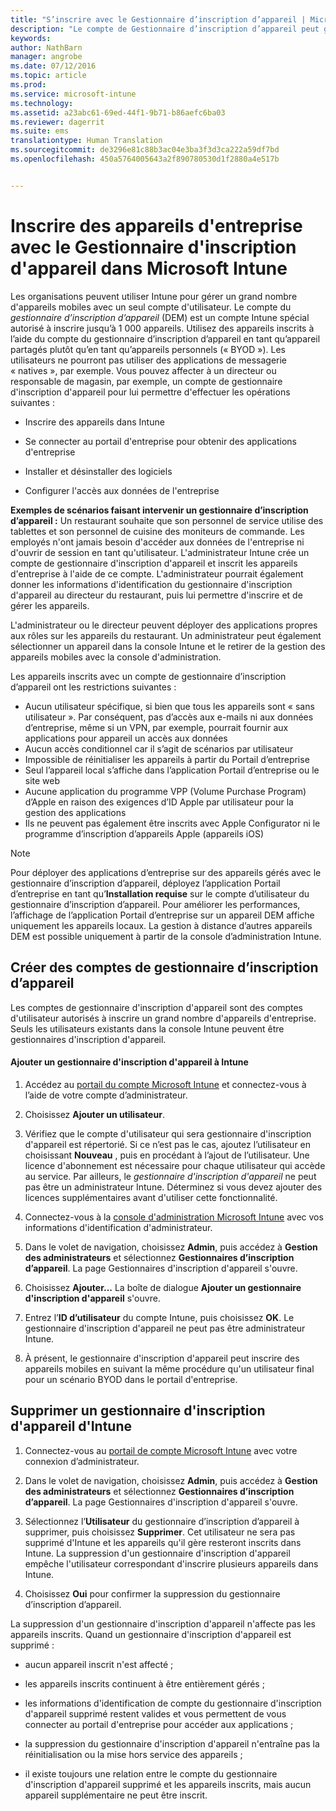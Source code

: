 ```yaml
---
title: "S’inscrire avec le Gestionnaire d’inscription d’appareil | Microsoft Intune"
description: "Le compte de Gestionnaire d’inscription d’appareil peut gérer un grand nombre d’appareils mobiles d’entreprise partagés avec un seul compte d’utilisateur."
keywords: 
author: NathBarn
manager: angrobe
ms.date: 07/12/2016
ms.topic: article
ms.prod: 
ms.service: microsoft-intune
ms.technology: 
ms.assetid: a23abc61-69ed-44f1-9b71-b86aefc6ba03
ms.reviewer: dagerrit
ms.suite: ems
translationtype: Human Translation
ms.sourcegitcommit: de3296e81c88b3ac04e3ba3f3d3ca222a59df7bd
ms.openlocfilehash: 450a5764005643a2f890780530d1f2880a4e517b


---
```



# Inscrire des appareils d'entreprise avec le Gestionnaire d'inscription d'appareil dans Microsoft Intune
Les organisations peuvent utiliser Intune pour gérer un grand nombre d'appareils mobiles avec un seul compte d'utilisateur. Le compte du *gestionnaire d’inscription d’appareil* (DEM) est un compte Intune spécial autorisé à inscrire jusqu’à 1 000 appareils. Utilisez des appareils inscrits à l’aide du compte du gestionnaire d’inscription d’appareil en tant qu’appareil partagés plutôt qu’en tant qu’appareils personnels (« BYOD »). Les utilisateurs ne pourront pas utiliser des applications de messagerie « natives », par exemple. Vous pouvez affecter à un directeur ou responsable de magasin, par exemple, un compte de gestionnaire d'inscription d'appareil pour lui permettre d'effectuer les opérations suivantes :

-   Inscrire des appareils dans Intune

-   Se connecter au portail d'entreprise pour obtenir des applications d'entreprise

-   Installer et désinstaller des logiciels

-   Configurer l'accès aux données de l'entreprise


**Exemples de scénarios faisant intervenir un gestionnaire d’inscription d’appareil :** Un restaurant souhaite que son personnel de service utilise des tablettes et son personnel de cuisine des moniteurs de commande. Les employés n'ont jamais besoin d'accéder aux données de l'entreprise ni d'ouvrir de session en tant qu'utilisateur. L'administrateur Intune crée un compte de gestionnaire d'inscription d'appareil et inscrit les appareils d'entreprise à l'aide de ce compte. L'administrateur pourrait également donner les informations d'identification du gestionnaire d'inscription d'appareil au directeur du restaurant, puis lui permettre d'inscrire et de gérer les appareils.

L'administrateur ou le directeur peuvent déployer des applications propres aux rôles sur les appareils du restaurant. Un administrateur peut également sélectionner un appareil dans la console Intune et le retirer de la gestion des appareils mobiles avec la console d'administration.

Les appareils inscrits avec un compte de gestionnaire d’inscription d’appareil ont les restrictions suivantes :
  - Aucun utilisateur spécifique, si bien que tous les appareils sont « sans utilisateur ». Par conséquent, pas d’accès aux e-mails ni aux données d’entreprise, même si un VPN, par exemple, pourrait fournir aux applications pour appareil un accès aux données
  - Aucun accès conditionnel car il s’agit de scénarios par utilisateur
  - Impossible de réinitialiser les appareils à partir du Portail d’entreprise
  - Seul l’appareil local s’affiche dans l’application Portail d’entreprise ou le site web
  - Aucune application du programme VPP (Volume Purchase Program) d’Apple en raison des exigences d’ID Apple par utilisateur pour la gestion des applications
  - Ils ne peuvent pas également être inscrits avec Apple Configurator ni le programme d’inscription d’appareils Apple (appareils iOS)

> [!NOTE]
> Pour déployer des applications d’entreprise sur des appareils gérés avec le gestionnaire d’inscription d’appareil, déployez l’application Portail d’entreprise en tant qu’**Installation requise** sur le compte d’utilisateur du gestionnaire d’inscription d’appareil.
> Pour améliorer les performances, l’affichage de l’application Portail d’entreprise sur un appareil DEM affiche uniquement les appareils locaux. La gestion à distance d’autres appareils DEM est possible uniquement à partir de la console d’administration Intune.

## Créer des comptes de gestionnaire d’inscription d’appareil
Les comptes de gestionnaire d'inscription d'appareil sont des comptes d'utilisateur autorisés à inscrire un grand nombre d'appareils d'entreprise. Seuls les utilisateurs existants dans la console Intune peuvent être gestionnaires d'inscription d'appareil.

#### Ajouter un gestionnaire d'inscription d'appareil à Intune

1.  Accédez au [portail du compte Microsoft Intune](http://go.microsoft.com/fwlink/?LinkId=698854) et connectez-vous à l’aide de votre compte d’administrateur.

2.  Choisissez **Ajouter un utilisateur**.

3.  Vérifiez que le compte d'utilisateur qui sera gestionnaire d'inscription d'appareil est répertorié. Si ce n’est pas le cas, ajoutez l’utilisateur en choisissant **Nouveau** , puis en procédant à l’ajout de l’utilisateur. Une licence d'abonnement est nécessaire pour chaque utilisateur qui accède au service. Par ailleurs, le *gestionnaire d'inscription d'appareil* ne peut pas être un administrateur Intune. Déterminez si vous devez ajouter des licences supplémentaires avant d'utiliser cette fonctionnalité.

4.  Connectez-vous à la [console d'administration Microsoft Intune](http://manage.microsoft.com) avec vos informations d'identification d'administrateur.

5.  Dans le volet de navigation, choisissez **Admin**, puis accédez à **Gestion des administrateurs** et sélectionnez **Gestionnaires d’inscription d’appareil**. La page Gestionnaires d'inscription d'appareil s'ouvre.

6.  Choisissez **Ajouter...** La boîte de dialogue **Ajouter un gestionnaire d'inscription d'appareil** s'ouvre.

7.  Entrez l’**ID d’utilisateur** du compte Intune, puis choisissez **OK**. Le gestionnaire d'inscription d'appareil ne peut pas être administrateur Intune.

8.  À présent, le gestionnaire d'inscription d'appareil peut inscrire des appareils mobiles en suivant la même procédure qu'un utilisateur final pour un scénario BYOD dans le portail d'entreprise.

## Supprimer un gestionnaire d'inscription d'appareil d'Intune

1.  Connectez-vous au [portail de compte Microsoft Intune](http://manage.microsoft.com) avec votre connexion d’administrateur.

2.  Dans le volet de navigation, choisissez **Admin**, puis accédez à **Gestion des administrateurs** et sélectionnez **Gestionnaires d’inscription d’appareil**. La page Gestionnaires d'inscription d'appareil s'ouvre.

3.  Sélectionnez l’**Utilisateur** du gestionnaire d’inscription d’appareil à supprimer, puis choisissez **Supprimer**. Cet utilisateur ne sera pas supprimé d'Intune et les appareils qu'il gère resteront inscrits dans Intune. La suppression d'un gestionnaire d'inscription d'appareil empêche l'utilisateur correspondant d'inscrire plusieurs appareils dans Intune.

4.  Choisissez **Oui** pour confirmer la suppression du gestionnaire d’inscription d’appareil.

La suppression d'un gestionnaire d'inscription d'appareil n'affecte pas les appareils inscrits. Quand un gestionnaire d'inscription d'appareil est supprimé :

-   aucun appareil inscrit n'est affecté ;

-   les appareils inscrits continuent à être entièrement gérés ;

-   les informations d'identification de compte du gestionnaire d'inscription d'appareil supprimé restent valides et vous permettent de vous connecter au portail d'entreprise pour accéder aux applications ;

-   la suppression du gestionnaire d'inscription d'appareil n'entraîne pas la réinitialisation ou la mise hors service des appareils ;

-   il existe toujours une relation entre le compte du gestionnaire d'inscription d'appareil supprimé et les appareils inscrits, mais aucun appareil supplémentaire ne peut être inscrit.



<!--HONumber=Jul16_HO5-->


